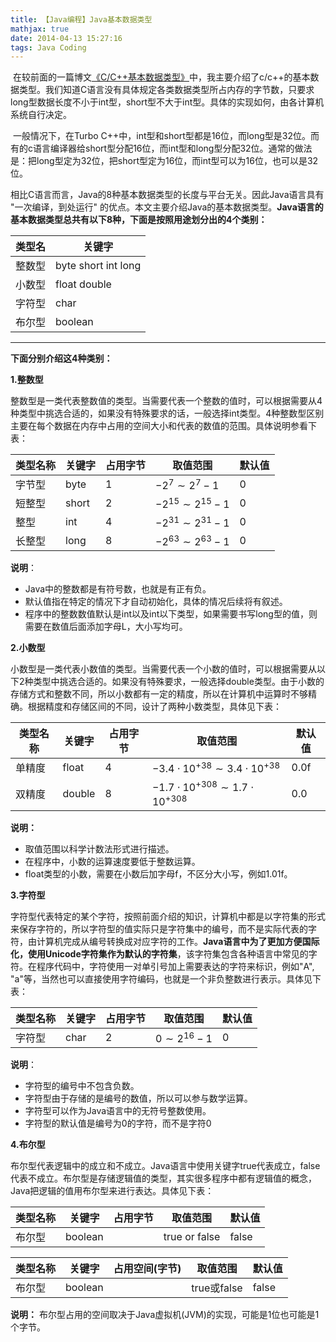 ```yaml
---
title: 【Java编程】Java基本数据类型
mathjax: true
date: 2014-04-13 15:27:16
tags: Java Coding
---
```


​    在较前面的一篇博文[《C/C++基本数据类型》](http://blog.csdn.net/tengweitw/article/details/8891754)中，我主要介绍了c/c++的基本数据类型。我们知道C语言没有具体规定各类数据类型所占内存的字节数，只要求long型数据长度不小于int型，short型不大于int型。具体的实现如何，由各计算机系统自行决定。

​    一般情况下，在Turbo C++中，int型和short型都是16位，而long型是32位。而有的c语言编译器给short型分配16位，而int型和long型分配32位。通常的做法是：把long型定为32位，把short型定为16位，而int型可以为16位，也可以是32位。

<!--more-->

​    相比C语言而言，Java的8种基本数据类型的长度与平台无关。因此Java语言具有 "一次编译，到处运行" 的优点。本文主要介绍Java的基本数据类型。**Java语言的基本数据类型总共有以下8种，下面是按照用途划分出的4个类别：**

| 类型名 | 关键字                 |
| ------ | ---------------------- |
| 整数型 | byte  short  int  long |
| 小数型 | float         double   |
| 字符型 | char                   |
| 布尔型 | boolean                |

-----------------

**下面分别介绍这4种类别：**



**1.整数型**

​    整数型是一类代表整数值的类型。当需要代表一个整数的值时，可以根据需要从4种类型中挑选合适的，如果没有特殊要求的话，一般选择int类型。4种整数型区别主要在每个数据在内存中占用的空间大小和代表的数值的范围。具体说明参看下表： 

| 类型名称 | 关键字 | 占用字节 | 取值范围               | 默认值 |
| -------- | ------ | -------- | ---------------------- | ------ |
| 字节型   | byte   | 1        | $-2^7\sim 2^7-1$       | 0      |
| 短整型   | short  | 2        | $-2^{15}\sim 2^{15}-1$ | 0      |
| 整型     | int    | 4        | $-2^{31}\sim 2^{31}-1$ | 0      |
| 长整型   | long   | 8        | $-2^{63}\sim 2^{63}-1$ | 0      |

 **说明**：

-  Java中的整数都是有符号数，也就是有正有负。
-  默认值指在特定的情况下才自动初始化，具体的情况后续将有叙述。
-  程序中的整数数值默认是int以及int以下类型，如果需要书写long型的值，则需要在数值后面添加字母L，大小写均可。

**2.小数型**

​    小数型是一类代表小数值的类型。当需要代表一个小数的值时，可以根据需要从以下2种类型中挑选合适的。如果没有特殊要求，一般选择double类型。由于小数的存储方式和整数不同，所以小数都有一定的精度，所以在计算机中运算时不够精确。根据精度和存储区间的不同，设计了两种小数类型，具体见下表：



| 类型名称 | 关键字 | 占用字节 | 取值范围                                     | 默认值 |
| -------- | ------ | -------- | -------------------------------------------- | ------ |
| 单精度   | float  | 4        | $-3.4\cdot 10^{+38}\sim 3.4\cdot 10^{+38}$   | 0.0f   |
| 双精度   | double | 8        | $-1.7\cdot 10^{+308}\sim 1.7\cdot 10^{+308}$ | 0.0    |

 **说明：**

- 取值范围以科学计数法形式进行描述。
- 在程序中，小数的运算速度要低于整数运算。
- float类型的小数，需要在小数后加字母f，不区分大小写，例如1.01f。

**3.字符型**



​    字符型代表特定的某个字符，按照前面介绍的知识，计算机中都是以字符集的形式来保存字符的，所以字符型的值实际只是字符集中的编号，而不是实际代表的字符，由计算机完成从编号转换成对应字符的工作。**Java语言中为了更加方便国际化，使用Unicode字符集作为默认的字符集**，该字符集包含各种语言中常见的字符。在程序代码中，字符使用一对单引号加上需要表达的字符来标识，例如"A", "a"等，当然也可以直接使用字符编码，也就是一个非负整数进行表示。具体见下表：



| 类型名称 | 关键字 | 占用字节 | 取值范围         | 默认值 |
| -------- | ------ | -------- | ---------------- | ------ |
| 字符型   | char   | 2        | $0\sim 2^{16}-1$ | 0      |

  **说明**：

- 字符型的编号中不包含负数。
- 字符型由于存储的是编号的数值，所以可以参与数学运算。
- 字符型可以作为Java语言中的无符号整数使用。
- 字符型的默认值是编号为0的字符，而不是字符0

**4.布尔型**

​    布尔型代表逻辑中的成立和不成立。Java语言中使用关键字true代表成立，false代表不成立。布尔型是存储逻辑值的类型，其实很多程序中都有逻辑值的概念，Java把逻辑的值用布尔型来进行表达。具体见下表：



| 类型名称 | 关键字  | 占用字节 | 取值范围      | 默认值 |
| -------- | ------- | -------- | ------------- | ------ |
| 布尔型   | boolean |          | true or false | false  |



| 类型名称 | 关键字  | 占用空间(字节) | 取值范围    | 默认值 |
| -------- | ------- | -------------- | ----------- | ------ |
| 布尔型   | boolean |                | true或false | false  |

**说明：** 布尔型占用的空间取决于Java虚拟机(JVM)的实现，可能是1位也可能是1个字节。






